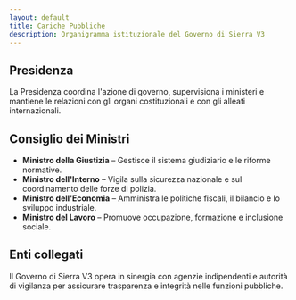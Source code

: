 ```yaml
---
layout: default
title: Cariche Pubbliche
description: Organigramma istituzionale del Governo di Sierra V3
---
```


<section>
  <h2>Presidenza</h2>
  <p>La Presidenza coordina l'azione di governo, supervisiona i ministeri e mantiene le relazioni con gli organi costituzionali e con gli alleati internazionali.</p>
</section>

<section>
  <h2>Consiglio dei Ministri</h2>
  <ul>
    <li><strong>Ministro della Giustizia</strong> – Gestisce il sistema giudiziario e le riforme normative.</li>
    <li><strong>Ministro dell'Interno</strong> – Vigila sulla sicurezza nazionale e sul coordinamento delle forze di polizia.</li>
    <li><strong>Ministro dell'Economia</strong> – Amministra le politiche fiscali, il bilancio e lo sviluppo industriale.</li>
    <li><strong>Ministro del Lavoro</strong> – Promuove occupazione, formazione e inclusione sociale.</li>
  </ul>
</section>

<section>
  <h2>Enti collegati</h2>
  <p>Il Governo di Sierra V3 opera in sinergia con agenzie indipendenti e autorità di vigilanza per assicurare trasparenza e integrità nelle funzioni pubbliche.</p>
</section>
